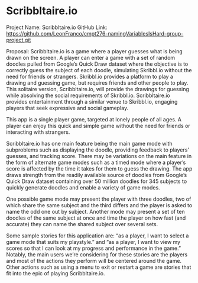 # Scribbltaire.io

Project Name: Scribbltaire.io
GitHub Link: https://github.com/LeonFranco/cmpt276-namingVariablesIsHard-group-project.git

Proposal:
Scribbltaire.io is a game where a player guesses what is being drawn on the screen. A player can enter a game with a set of random doodles pulled from Google’s Quick Draw dataset where the objective is to correctly guess the subject of each doodle, simulating Skribbl.io without the need for friends or strangers. Skribbl.io provides a platform to play a drawing and guessing game, but requires friends and other people to play. This solitaire version, Scribbltaire.io,  will provide the drawings for guessing while absolving the social requirements of Skribbl.io. Scribbltaire.io provides entertainment through a similar venue to Skribbl.io, engaging players that seek expressive and social gameplay. 

This app is a single player game, targeted at lonely people of all ages. A player can enjoy this quick and simple game without the need for friends or interacting with strangers.

Scribbltaire.io has one main feature being the main game mode with subproblems such as displaying the doodle, providing feedback to players’ guesses, and tracking score. There may be variations on the main feature in the form of alternate game modes such as a timed mode where a player’s score is affected by the time it takes for them to guess the drawing. The app draws strength from the readily available source of doodles from Google’s Quick Draw dataset containing over 50 million doodles for 345 subjects to quickly generate doodles and enable a variety of game modes.

One possible game mode may present the player with three doodles, two of which share the same subject and the third differs and the player is asked to name the odd one out by subject. Another mode may present a set of ten doodles of the same subject at once and time the player on how fast (and accurate) they can name the shared subject over several sets.

Some sample stories for this application are: “as a player, I want to select a game mode that suits my playstyle.” and “as a player, I want to view my scores so that I can look at my progress and performance in the game.” Notably, the main users we’re considering for these stories are the players and most of the actions they perform will be centered around the game. Other actions such as using a menu to exit or restart a game are stories that fit into the epic of playing Scribbltaire.io.
